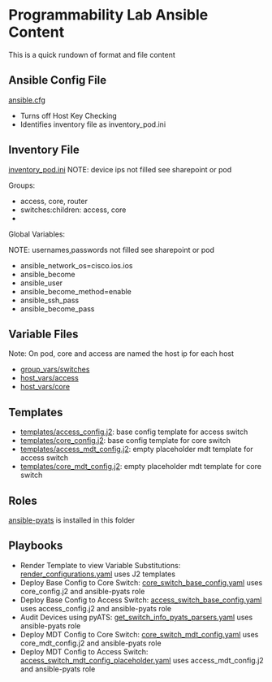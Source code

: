 # Programmability Lab Ansible Content

This is a quick rundown of format and file content

## Ansible Config File
[ansible.cfg](ansible.cfg)
  * Turns off Host Key Checking
  * Identifies inventory file as inventory_pod.ini
 
 ## Inventory File
[inventory_pod.ini](inventory_pod.ini)
NOTE:  device ips not filled see sharepoint or pod

Groups:  
  * access, core, router
  * switches:children:  access, core
  * 
Global Variables:

NOTE:  usernames,passwords not filled see sharepoint or pod
  * ansible_network_os=cisco.ios.ios
  * ansible_become
  * ansible_user
  * ansible_become_method=enable
  * ansible_ssh_pass
  * ansible_become_pass

## Variable Files

Note: On pod, core and access are named the host ip for each host

  * [group_vars/switches](group_vars/switches)
  * [host_vars/access](host_vars/access)
  * [host_vars/core](host_vars/core)
  
## Templates

  * [templates/access_config.j2](templates/access_config.j2): base config template for access switch
  * [templates/core_config.j2](templates/core_config.j2): base config template for core switch
  * [templates/access_mdt_config.j2](templates/access_mdt_config.j2): empty placeholder mdt template for access switch
  * [templates/core_mdt_config.j2](templates/core_mdt_config.j2): empty placeholder mdt template for core switch

## Roles
[ansible-pyats](https://github.com/CiscoDevNet/ansible-pyats) is installed in this folder

## Playbooks
* Render Template to view Variable Substitutions: [render_configurations.yaml](render_configurations.yaml) uses J2 templates
* Deploy Base Config to Core Switch:  [core_switch_base_config.yaml](core_switch_base_config.yaml) uses core_config.j2 and ansible-pyats role
* Deploy Base Config to Access Switch:  [access_switch_base_config.yaml](access_switch_base_config.yaml) uses access_config.j2 and ansible-pyats role
* Audit Devices using pyATS: [get_switch_info_pyats_parsers.yaml](get_switch_info_pyats_parsers.yaml) uses ansible-pyats role
* Deploy MDT Config to Core Switch:  [core_switch_mdt_config.yaml](core_switch_mdt_config_placeholder.yaml) uses core_mdt_config.j2 and ansible-pyats role
* Deploy MDT Config to Access Switch:  [access_switch_mdt_config_placeholder.yaml](access_switch_mdt_config_placeholder.yaml) uses access_mdt_config.j2 and ansible-pyats role
